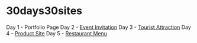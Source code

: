 # 30days30sites


Day 1 - Portfolio Page
Day 2 - <a href="https://cerita.github.io/30days30sites/event-invitation/">Event Invitation</a>
Day 3 - <a href="https://cerita.github.io/30days30sites/tourist/">Tourist Attraction</a>
Day 4 - <a href="https://cerita.github.io/30days30sites/product-site/">Product Site</a>
Day 5 - <a href="https://cerita.github.io/30days30sites/restaurant-menu/">Restaurant Menu</a>

